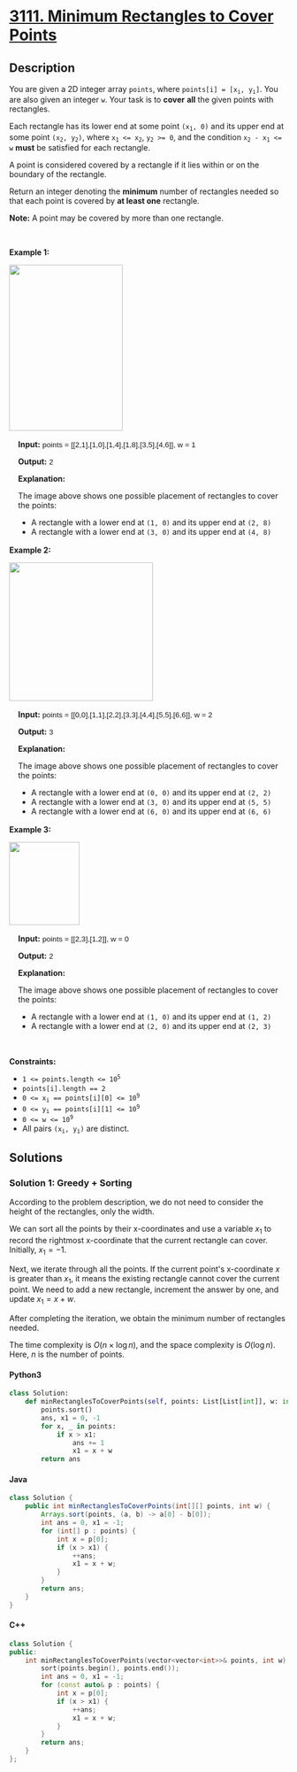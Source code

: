 # [3111. Minimum Rectangles to Cover Points](https://leetcode.com/problems/minimum-rectangles-to-cover-points)

## Description

<!-- description:start -->

<p>You are given a 2D integer array <code>points</code>, where <code>points[i] = [x<sub>i</sub>, y<sub>i</sub>]</code>. You are also given an integer <code>w</code>. Your task is to <strong>cover</strong> <strong>all</strong> the given points with rectangles.</p>

<p>Each rectangle has its lower end at some point <code>(x<sub>1</sub>, 0)</code> and its upper end at some point <code>(x<sub>2</sub>, y<sub>2</sub>)</code>, where <code>x<sub>1</sub> &lt;= x<sub>2</sub></code>, <code>y<sub>2</sub> &gt;= 0</code>, and the condition <code>x<sub>2</sub> - x<sub>1</sub> &lt;= w</code> <strong>must</strong> be satisfied for each rectangle.</p>

<p>A point is considered covered by a rectangle if it lies within or on the boundary of the rectangle.</p>

<p>Return an integer denoting the <strong>minimum</strong> number of rectangles needed so that each point is covered by <strong>at least one</strong> rectangle<em>.</em></p>

<p><strong>Note:</strong> A point may be covered by more than one rectangle.</p>

<p>&nbsp;</p>
<p><strong class="example">Example 1:</strong></p>

<p><img alt="" src="https://fastly.jsdelivr.net/gh/doocs/leetcode@main/solution/3100-3199/3111.Minimum%20Rectangles%20to%20Cover%20Points/images/screenshot-from-2024-03-04-20-33-05.png" style="width: 205px; height: 300px;" /></p>

<div class="example-block" style="
    border-color: var(--border-tertiary);
    border-left-width: 2px;
    color: var(--text-secondary);
    font-size: .875rem;
    margin-bottom: 1rem;
    margin-top: 1rem;
    overflow: visible;
    padding-left: 1rem;
">
<p><strong>Input:</strong> <span class="example-io" style="
    font-family: Menlo,sans-serif;
    font-size: 0.85rem;
">points = [[2,1],[1,0],[1,4],[1,8],[3,5],[4,6]], w = 1</span></p>

<p><strong>Output:</strong> <span class="example-io" style="
    font-family: Menlo,sans-serif;
    font-size: 0.85rem;
">2</span></p>

<p><strong>Explanation: </strong></p>

<p>The image above shows one possible placement of rectangles to cover the points:</p>

<ul>
	<li>A rectangle with a lower end at <code>(1, 0)</code> and its upper end at <code>(2, 8)</code></li>
	<li>A rectangle with a lower end at <code>(3, 0)</code> and its upper end at <code>(4, 8)</code></li>
</ul>
</div>

<p><strong class="example">Example 2:</strong></p>

<p><img alt="" src="https://fastly.jsdelivr.net/gh/doocs/leetcode@main/solution/3100-3199/3111.Minimum%20Rectangles%20to%20Cover%20Points/images/screenshot-from-2024-03-04-18-59-12.png" style="width: 260px; height: 250px;" /></p>

<div class="example-block" style="
    border-color: var(--border-tertiary);
    border-left-width: 2px;
    color: var(--text-secondary);
    font-size: .875rem;
    margin-bottom: 1rem;
    margin-top: 1rem;
    overflow: visible;
    padding-left: 1rem;
">
<p><strong>Input:</strong> <span class="example-io" style="
    font-family: Menlo,sans-serif;
    font-size: 0.85rem;
">points = [[0,0],[1,1],[2,2],[3,3],[4,4],[5,5],[6,6]], w = 2</span></p>

<p><strong>Output:</strong> <span class="example-io" style="
    font-family: Menlo,sans-serif;
    font-size: 0.85rem;
">3</span></p>

<p><strong>Explanation: </strong></p>

<p>The image above shows one possible placement of rectangles to cover the points:</p>

<ul>
	<li>A rectangle with a lower end at <code>(0, 0)</code> and its upper end at <code>(2, 2)</code></li>
	<li>A rectangle with a lower end at <code>(3, 0)</code> and its upper end at <code>(5, 5)</code></li>
	<li>A rectangle with a lower end at <code>(6, 0)</code> and its upper end at <code>(6, 6)</code></li>
</ul>
</div>

<p><strong class="example">Example 3:</strong></p>

<p><img alt="" src="https://fastly.jsdelivr.net/gh/doocs/leetcode@main/solution/3100-3199/3111.Minimum%20Rectangles%20to%20Cover%20Points/images/screenshot-from-2024-03-04-20-24-03.png" style="height: 150px; width: 127px;" /></p>

<div class="example-block" style="
    border-color: var(--border-tertiary);
    border-left-width: 2px;
    color: var(--text-secondary);
    font-size: .875rem;
    margin-bottom: 1rem;
    margin-top: 1rem;
    overflow: visible;
    padding-left: 1rem;
">
<p><strong>Input:</strong> <span class="example-io" style="
    font-family: Menlo,sans-serif;
    font-size: 0.85rem;
">points = [[2,3],[1,2]], w = 0</span></p>

<p><strong>Output:</strong> <span class="example-io" style="
    font-family: Menlo,sans-serif;
    font-size: 0.85rem;
">2</span></p>

<p><strong>Explanation: </strong></p>

<p>The image above shows one possible placement of rectangles to cover the points:</p>

<ul>
	<li>A rectangle with a lower end at <code>(1, 0)</code> and its upper end at <code>(1, 2)</code></li>
	<li>A rectangle with a lower end at <code>(2, 0)</code> and its upper end at <code>(2, 3)</code></li>
</ul>
</div>

<p>&nbsp;</p>
<p><strong>Constraints:</strong></p>

<ul>
	<li><code>1 &lt;= points.length &lt;= 10<sup>5</sup></code></li>
	<li><code>points[i].length == 2</code></li>
	<li><code>0 &lt;= x<sub>i</sub> == points[i][0] &lt;= 10<sup>9</sup></code></li>
	<li><code>0 &lt;= y<sub>i</sub> == points[i][1] &lt;= 10<sup>9</sup></code></li>
	<li><code>0 &lt;= w &lt;= 10<sup>9</sup></code></li>
	<li>All pairs <code>(x<sub>i</sub>, y<sub>i</sub>)</code> are distinct.</li>
</ul>

<!-- description:end -->

## Solutions

<!-- solution:start -->

### Solution 1: Greedy + Sorting

According to the problem description, we do not need to consider the height of the rectangles, only the width.

We can sort all the points by their x-coordinates and use a variable $x_1$ to record the rightmost x-coordinate that the current rectangle can cover. Initially, $x_1 = -1$.

Next, we iterate through all the points. If the current point's x-coordinate $x$ is greater than $x_1$, it means the existing rectangle cannot cover the current point. We need to add a new rectangle, increment the answer by one, and update $x_1 = x + w$.

After completing the iteration, we obtain the minimum number of rectangles needed.

The time complexity is $O(n \times \log n)$, and the space complexity is $O(\log n)$. Here, $n$ is the number of points.

#### Python3

```python
class Solution:
    def minRectanglesToCoverPoints(self, points: List[List[int]], w: int) -> int:
        points.sort()
        ans, x1 = 0, -1
        for x, _ in points:
            if x > x1:
                ans += 1
                x1 = x + w
        return ans
```

#### Java

```java
class Solution {
    public int minRectanglesToCoverPoints(int[][] points, int w) {
        Arrays.sort(points, (a, b) -> a[0] - b[0]);
        int ans = 0, x1 = -1;
        for (int[] p : points) {
            int x = p[0];
            if (x > x1) {
                ++ans;
                x1 = x + w;
            }
        }
        return ans;
    }
}
```

#### C++

```cpp
class Solution {
public:
    int minRectanglesToCoverPoints(vector<vector<int>>& points, int w) {
        sort(points.begin(), points.end());
        int ans = 0, x1 = -1;
        for (const auto& p : points) {
            int x = p[0];
            if (x > x1) {
                ++ans;
                x1 = x + w;
            }
        }
        return ans;
    }
};
```
<!-- solution:end -->

<!-- problem:end -->
